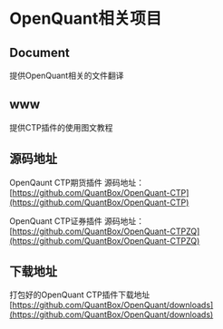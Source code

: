 # OpenQuant相关项目

## Document
提供OpenQuant相关的文件翻译

## www
提供CTP插件的使用图文教程

## 源码地址
OpenQaunt CTP期货插件 源码地址：[https://github.com/QuantBox/OpenQuant-CTP](https://github.com/QuantBox/OpenQuant-CTP)

OpenQuant CTP证券插件 源码地址：[https://github.com/QuantBox/OpenQuant-CTPZQ](https://github.com/QuantBox/OpenQuant-CTPZQ)

## 下载地址
打包好的OpenQuant CTP插件下载地址[https://github.com/QuantBox/OpenQuant/downloads](https://github.com/QuantBox/OpenQuant/downloads)





